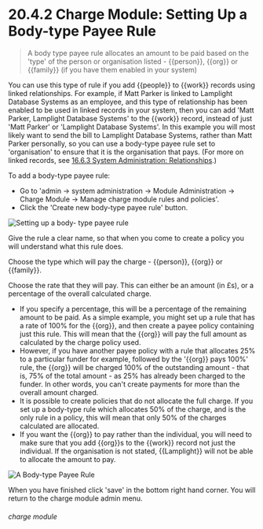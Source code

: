 # 20.4.2 Charge Module: Setting Up a Body-type Payee Rule

> A body type payee rule allocates an amount to be paid based on the 'type' of the person or organisation listed - {{person}}, {{org}} or {{family}} (if you have them enabled in your system)





You can use this type of rule if you add {{people}} to {{work}} records using linked relationships. For example, if Matt Parker is linked to Lamplight Database Systems as an employee, and this type of relationship has been enabled to be used in linked records in your system, then you can add 'Matt Parker, Lamplight Database Systems' to the {{work}} record, instead of just 'Matt Parker' or 'Lamplight Database Systems'. In this example you will most likely want to send the bill to Lamplight Database Systems, rather than Matt Parker personally, so you can use a body-type payee rule set to 'organisation' to ensure that it is the organisation that pays. (For more on linked records, see [16.6.3 System Administration: Relationships](/help/index/p/16.6.3).)

To add a body-type payee rule:

- Go to 'admin -> system administration -> Module Administration -> Charge Module -> Manage charge module rules and policies'. 
- Click the 'Create new body-type payee rule' button. 

![Setting up a body- type payee rule](20.4.2a.png)

Give the rule a clear name, so that when you come to create a policy you will understand what this rule does.

Choose the type which will pay the charge - {{person}}, {{org}} or {{family}}.

Choose the rate that they will pay. This can either be an amount (in £s), or a percentage of the overall calculated charge.
   - If you specify a percentage, this will be a percentage of the remaining amount to be paid. As a simple example, you might set up a rule that has a rate of 100% for the {{org}}, and then create a payee policy containing just this rule. This will mean that the {{org}} will pay the full amount as calculated by the charge policy used.  
   - However, if you have another payee policy with a rule that allocates 25% to a particular funder for example, followed by the '{{org}} pays 100%' rule, the {{org}} will be charged 100% of the outstanding amount - that is, 75% of the total amount - as 25% has already been charged to the funder. In other words, you can't create payments for more than the overall amount charged.
   - It is possible to create policies that do not allocate the full charge. If you set up a body-type rule which allocates 50% of the charge, and is the only rule in a policy, this will mean that only 50% of the charges calculated are allocated. 
- If you want the {{org}} to pay rather than the individual, you will need to make sure that you add {{org}}s to the {{work}} record not just the individual. If the organisation is not stated, {{Lamplight}} will not be able to allocate the amount to pay. 

![A Body-type Payee Rule](20.4.2b.png)

When you have finished click 'save' in the bottom right hand corner. You will return to the charge module admin menu. 


###### charge module

